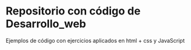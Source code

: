 # Repositorio con código de Desarrollo_web
Ejemplos de código con ejercicios aplicados en html + css y JavaScript


<!DOCTYPE html>
<html>
  <head>
    <meta charset="utf-8">
    <title>Mi primer sitio web</title>
  </head>
  <body>


  </body>
</html>
